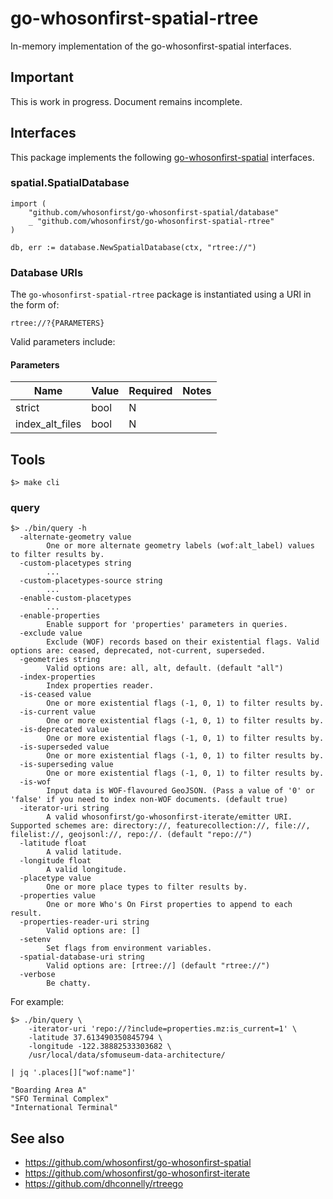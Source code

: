 # go-whosonfirst-spatial-rtree

In-memory implementation of the go-whosonfirst-spatial interfaces.

## Important

This is work in progress. Document remains incomplete.

## Interfaces

This package implements the following [go-whosonfirst-spatial](#) interfaces.

### spatial.SpatialDatabase

```
import (
	"github.com/whosonfirst/go-whosonfirst-spatial/database"
	_ "github.com/whosonfirst/go-whosonfirst-spatial-rtree"       
)

db, err := database.NewSpatialDatabase(ctx, "rtree://")
```

### Database URIs

The `go-whosonfirst-spatial-rtree` package is instantiated using a URI in the form of:

```
rtree://?{PARAMETERS}
```

Valid parameters include:

#### Parameters

| Name | Value | Required| Notes |
| --- | --- | --- | --- |
| strict | bool | N | |
| index_alt_files | bool | N | |

## Tools

```
$> make cli
```

### query

```
$> ./bin/query -h
  -alternate-geometry value
    	One or more alternate geometry labels (wof:alt_label) values to filter results by.
  -custom-placetypes string
    	...
  -custom-placetypes-source string
    	...
  -enable-custom-placetypes
    	...
  -enable-properties
    	Enable support for 'properties' parameters in queries.
  -exclude value
    	Exclude (WOF) records based on their existential flags. Valid options are: ceased, deprecated, not-current, superseded.
  -geometries string
    	Valid options are: all, alt, default. (default "all")
  -index-properties
    	Index properties reader.
  -is-ceased value
    	One or more existential flags (-1, 0, 1) to filter results by.
  -is-current value
    	One or more existential flags (-1, 0, 1) to filter results by.
  -is-deprecated value
    	One or more existential flags (-1, 0, 1) to filter results by.
  -is-superseded value
    	One or more existential flags (-1, 0, 1) to filter results by.
  -is-superseding value
    	One or more existential flags (-1, 0, 1) to filter results by.
  -is-wof
    	Input data is WOF-flavoured GeoJSON. (Pass a value of '0' or 'false' if you need to index non-WOF documents. (default true)
  -iterator-uri string
    	A valid whosonfirst/go-whosonfirst-iterate/emitter URI. Supported schemes are: directory://, featurecollection://, file://, filelist://, geojsonl://, repo://. (default "repo://")
  -latitude float
    	A valid latitude.
  -longitude float
    	A valid longitude.
  -placetype value
    	One or more place types to filter results by.
  -properties value
    	One or more Who's On First properties to append to each result.
  -properties-reader-uri string
    	Valid options are: []
  -setenv
    	Set flags from environment variables.
  -spatial-database-uri string
    	Valid options are: [rtree://] (default "rtree://")
  -verbose
    	Be chatty.
```

For example:

```
$> ./bin/query \
	-iterator-uri 'repo://?include=properties.mz:is_current=1' \
	-latitude 37.613490350845794 \
	-longitude -122.38882533303682 \
	/usr/local/data/sfomuseum-data-architecture/

| jq '.places[]["wof:name"]'

"Boarding Area A"
"SFO Terminal Complex"
"International Terminal"
```

## See also

* https://github.com/whosonfirst/go-whosonfirst-spatial
* https://github.com/whosonfirst/go-whosonfirst-iterate
* https://github.com/dhconnelly/rtreego